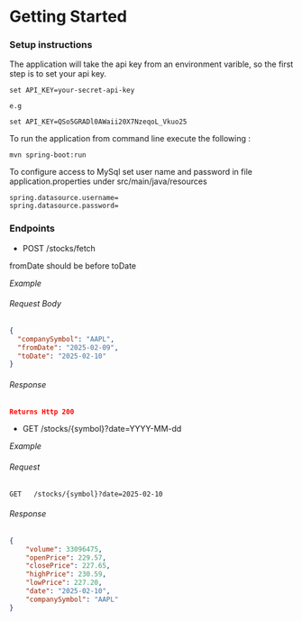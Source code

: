 
# Getting Started

### Setup instructions

The application will take the api key from an environment varible, 
so the first step is to set your api key.
```
set API_KEY=your-secret-api-key

e.g 

set API_KEY=QSo5GRADl0AWaii20X7NzeqoL_Vkuo25
```

To run the application from command line execute the following :
```
mvn spring-boot:run
```
To configure access to MySql set user name and password in file 
application.properties under src/main/java/resources
```
spring.datasource.username=
spring.datasource.password=
```


### Endpoints

* POST   /stocks/fetch

fromDate should be before toDate

*Example*
###### Request Body
``` json
{
  "companySymbol": "AAPL",
  "fromDate": "2025-02-09",
  "toDate": "2025-02-10"
}
```
###### Response
``` json
Returns Http 200
```

* GET   /stocks/{symbol}?date=YYYY-MM-dd

*Example*

######  Request
``` 
GET   /stocks/{symbol}?date=2025-02-10
```
###### Response
``` json
{
    "volume": 33096475,
    "openPrice": 229.57,
    "closePrice": 227.65,
    "highPrice": 230.59,
    "lowPrice": 227.20,
    "date": "2025-02-10",
    "companySymbol": "AAPL"
}
```





